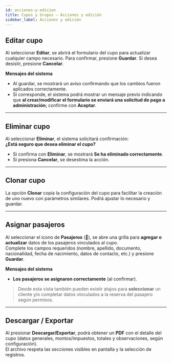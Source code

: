```yaml
---
id: acciones-y-edicion
title: Cupos y Grupos — Acciones y edición
sidebar_label: Acciones y edición
---
```


## Editar cupo

Al seleccionar **Editar**, se abrirá el formulario del cupo para actualizar cualquier campo necesario. Para confirmar, presione **Guardar**. Si desea desistir, presione **Cancelar**.

**Mensajes del sistema**  
- Al guardar, se mostrará un aviso confirmando que los cambios fueron aplicados correctamente.  
- Si corresponde, el sistema podrá mostrar un mensaje previo indicando que **al crear/modificar el formulario se enviará una solicitud de pago a administración**; confirme con **Aceptar**.

---

## Eliminar cupo

Al seleccionar **Eliminar**, el sistema solicitará confirmación:  
**¿Está seguro que desea eliminar el cupo?**  
- Si confirma con **Eliminar**, se mostrará **Se ha eliminado correctamente**.  
- Si presiona **Cancelar**, se desestima la acción.

---

## Clonar cupo

La opción **Clonar** copia la configuración del cupo para facilitar la creación de uno nuevo con parámetros similares. Podrá ajustar lo necesario y guardar.

---

## Asignar pasajeros

Al seleccionar el icono de **Pasajeros** (👥), se abre una grilla para **agregar o actualizar** datos de los pasajeros vinculados al cupo.  
Complete los campos requeridos (nombre, apellido, documento, nacionalidad, fecha de nacimiento, datos de contacto, etc.) y presione **Guardar**.

**Mensajes del sistema**  
- **Los pasajeros se asignaron correctamente** (al confirmar).  

> Desde esta vista también pueden existir atajos para **seleccionar** un cliente y/o completar datos vinculados a la reserva del pasajero según permisos.

---

## Descargar / Exportar

Al presionar **Descargar/Exportar**, podrá obtener un **PDF** con el detalle del cupo (datos generales, montos/impuestos, totales y observaciones, según configuración).  
El archivo respeta las secciones visibles en pantalla y la selección de registros.
